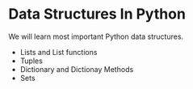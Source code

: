 # Data Structures In Python
We will learn most important Python data structures.

<ul>
<li>Lists and List functions </li>
<li>Tuples </li>
<li>Dictionary and Dictionay Methods</li>
<li>Sets</li>
</ul>

